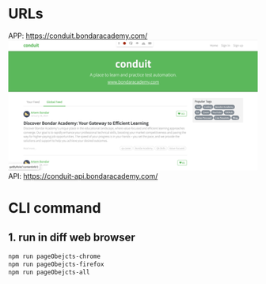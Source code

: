 # URLs
APP: https://conduit.bondaracademy.com/
![img.png](img.png)
API: https://conduit-api.bondaracademy.com/

# CLI command
## 1. run in diff web browser
```shell
npm run pageObejcts-chrome
npm run pageObejcts-firefox
npm run pageObejcts-all
```
